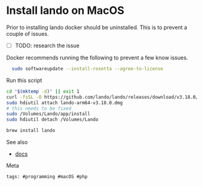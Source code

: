 # Install lando on MacOS

Prior to installing lando docker should be uninstalled. This is to
prevent a couple of issues.

- [ ] TODO: research the issue

Docker recommends running the following to prevent a few know issues. 

```bash
  sudo softwareupdate --install-rosetta --agree-to-license
```

Run this script

```bash
cd "$(mktemp -d)" || exit 1
curl -fsSL -O https://github.com/lando/lando/releases/download/v3.18.0/lando-arm64-v3.18.0.dmg
sudo hdiutil attach lando-arm64-v3.18.0.dmg
# this needs to be fixed
sudo /Volumes/Lando/app/install
sudo hdiutil detach /Volumes/Lando
```

```bash
brew install lando
```

See also

- [docs](https://docs.lando.dev/getting-started/installation.html)

Meta

    tags: #programming #macOS #php

